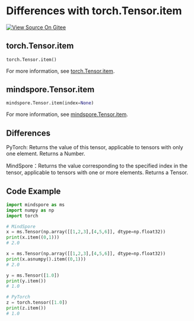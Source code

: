 # Differences with torch.Tensor.item

[![View Source On Gitee](https://mindspore-website.obs.cn-north-4.myhuaweicloud.com/website-images/r2.4.10/resource/_static/logo_source_en.svg)](https://gitee.com/mindspore/docs/blob/r2.4.10/docs/mindspore/source_en/note/api_mapping/pytorch_diff/item.md)

## torch.Tensor.item

```python
torch.Tensor.item()
```

For more information, see [torch.Tensor.item](https://pytorch.org/docs/1.8.1/tensors.html#torch.Tensor.item).

## mindspore.Tensor.item

```python
mindspore.Tensor.item(index=None)
```

For more information, see [mindspore.Tensor.item](https://www.mindspore.cn/docs/en/r2.4.10/api_python/mindspore/Tensor/mindspore.Tensor.item.html#mindspore.Tensor.item).

## Differences

PyTorch: Returns the value of this tensor, applicable to tensors with only one element. Returns a Number.

MindSpore：Returns the value corresponding to the specified index in the tensor, applicable to tensors with one or more elements. Returns a Tensor.

## Code Example

```python
import mindspore as ms
import numpy as np
import torch

# MindSpore
x = ms.Tensor(np.array([[1,2,3],[4,5,6]], dtype=np.float32))
print(x.item((0,1)))
# 2.0

x = ms.Tensor(np.array([[1,2,3],[4,5,6]], dtype=np.float32))
print(x.asnumpy().item((0,1)))
# 2.0

y = ms.Tensor([1.0])
print(y.item())
# 1.0

# PyTorch
z = torch.tensor([1.0])
print(z.item())
# 1.0
```

